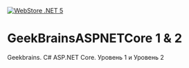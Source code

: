[![WebStore .NET 5](https://github.com/kanadeiar/GeekBrainsASPNETCore1/actions/workflows/webstore.yml/badge.svg?branch=main)](https://github.com/kanadeiar/GeekBrainsASPNETCore1/actions/workflows/webstore.yml)

# GeekBrainsASPNETCore 1 & 2
Geekbrains. C# ASP.NET Core. Уровень 1 и Уровень 2
